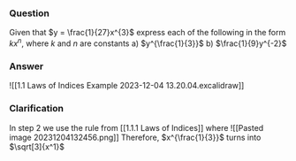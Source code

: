 ### Question
 Given that $y = \frac{1}{27}x^{3}$ express each of the following in the form $kx^{n}$, where $k$ and $n$ are constants
	a) $y^{\frac{1}{3}}$
	b) $\frac{1}{9}y^{-2}$

### Answer

![[1.1 Laws of Indices Example 2023-12-04 13.20.04.excalidraw]]

### Clarification
In step 2 we use the rule from [[1.1.1 Laws of Indices]] where 
![[Pasted image 20231204132456.png]]
Therefore, $x^{\frac{1}{3}}$ turns into $\sqrt[3]{x^1}$ 
